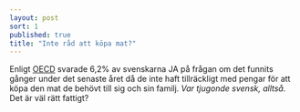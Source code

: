 ```yaml
---
layout: post
sort: 1
published: true
title: "Inte råd att köpa mat?"
---
```




Enligt [OECD](http://www.oecd.org/els/soc/OECD2014-SocietyAtAGlance2014.pdf "OECD - Society at a glance 2014") svarade 6,2% av svenskarna JA på frågan om det funnits gånger under det senaste året då de inte haft tillräckligt med pengar för att köpa den mat de behövt till sig och sin familj. _Var tjugonde svensk, alltså._ Det är väl rätt fattigt?
